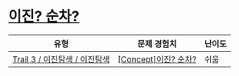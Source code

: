 # [이진? 순차?](https://www.codetree.ai/trails/complete/curated-cards/intro-binary-linear)

|유형|문제 경험치|난이도|
|---|---|---|
|[Trail 3 / 이진탐색 / 이진탐색](https://www.codetree.ai/trail-info/novice-high/)|[[Concept]이진? 순차?](https://www.codetree.ai/trails/complete/curated-cards/intro-binary-linear/)|쉬움|


